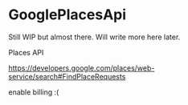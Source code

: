 # GooglePlacesApi

Still WIP but almost there. Will write more here later.

Places API

https://developers.google.com/places/web-service/search#FindPlaceRequests

enable billing :(
